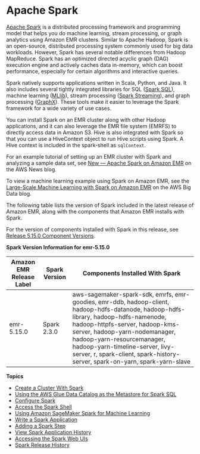 # Apache Spark<a name="emr-spark"></a>

[Apache Spark](https://aws.amazon.com/big-data/what-is-spark/) is a distributed processing framework and programming model that helps you do machine learning, stream processing, or graph analytics using Amazon EMR clusters\. Similar to Apache Hadoop, Spark is an open\-source, distributed processing system commonly used for big data workloads\. However, Spark has several notable differences from Hadoop MapReduce\. Spark has an optimized directed acyclic graph \(DAG\) execution engine and actively caches data in\-memory, which can boost performance, especially for certain algorithms and interactive queries\.

Spark natively supports applications written in Scala, Python, and Java\. It also includes several tightly integrated libraries for SQL \([Spark SQL](https://spark.apache.org/sql/)\), machine learning \([MLlib](https://spark.apache.org/mllib/)\), stream processing \([Spark Streaming](https://spark.apache.org/streaming/)\), and graph processing \([GraphX](https://spark.apache.org/graphx/)\)\. These tools make it easier to leverage the Spark framework for a wide variety of use cases\. 

You can install Spark on an EMR cluster along with other Hadoop applications, and it can also leverage the EMR file system \(EMRFS\) to directly access data in Amazon S3\. Hive is also integrated with Spark so that you can use a HiveContext object to run Hive scripts using Spark\. A Hive context is included in the spark\-shell as `sqlContext`\. 

For an example tutorial of setting up an EMR cluster with Spark and analyzing a sample data set, see [New — Apache Spark on Amazon EMR](https://aws.amazon.com/blogs/aws/new-apache-spark-on-amazon-emr/) on the AWS News blog\.

To view a machine learning example using Spark on Amazon EMR, see the [Large\-Scale Machine Learning with Spark on Amazon EMR](http://aws.amazon.com/blogs/big-data/large-scale-machine-learning-with-spark-on-amazon-emr/) on the AWS Big Data blog\.

The following table lists the version of Spark included in the latest release of Amazon EMR, along with the components that Amazon EMR installs with Spark\.

For the version of components installed with Spark in this release, see [Release 5\.15\.0 Component Versions](emr-release-5x.md#emr-5150-release)\.


**Spark Version Information for emr\-5\.15\.0**  

| Amazon EMR Release Label | Spark Version | Components Installed With Spark | 
| --- | --- | --- | 
| emr\-5\.15\.0 | Spark 2\.3\.0 | aws\-sagemaker\-spark\-sdk, emrfs, emr\-goodies, emr\-ddb, hadoop\-client, hadoop\-hdfs\-datanode, hadoop\-hdfs\-library, hadoop\-hdfs\-namenode, hadoop\-httpfs\-server, hadoop\-kms\-server, hadoop\-yarn\-nodemanager, hadoop\-yarn\-resourcemanager, hadoop\-yarn\-timeline\-server, livy\-server, r, spark\-client, spark\-history\-server, spark\-on\-yarn, spark\-yarn\-slave | 

**Topics**
+ [Create a Cluster With Spark](emr-spark-launch.md)
+ [Using the AWS Glue Data Catalog as the Metastore for Spark SQL](emr-spark-glue.md)
+ [Configure Spark](emr-spark-configure.md)
+ [Access the Spark Shell](emr-spark-shell.md)
+ [Using Amazon SageMaker Spark for Machine Learning](emr-spark-sagemaker.md)
+ [Write a Spark Application](emr-spark-application.md)
+ [Adding a Spark Step](emr-spark-submit-step.md)
+ [View Spark Application History](emr-spark-application-history.md)
+ [Accessing the Spark Web UIs](emr-spark-webui.md)
+ [Spark Release History](Spark-release-history.md)